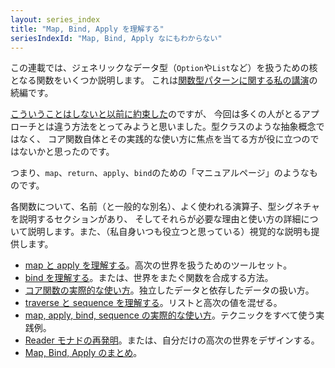 ```yaml
---
layout: series_index
title: "Map, Bind, Apply を理解する"
seriesIndexId: "Map, Bind, Apply なにもわからない"
---
```


この連載では、ジェネリックなデータ型（`Option`や`List`など）を扱うための核となる関数をいくつか説明します。
これは[関数型パターンに関する私の講演](https://fsharpforfunandprofit.com/fppatterns/)の続編です。

[こういうことはしないと以前に約束した](../posts/why-i-wont-be-writing-a-monad-tutorial.html)のですが、
今回は多くの人がとるアプローチとは違う方法をとってみようと思いました。型クラスのような抽象概念ではなく、
コア関数自体とその実践的な使い方に焦点を当てる方が役に立つのではないかと思ったのです。

つまり、`map`、`return`、`apply`、`bind`のための「マニュアルページ」のようなものです。

各関数について、名前（と一般的な別名）、よく使われる演算子、型シグネチャを説明するセクションがあり、
そしてそれらが必要な理由と使い方の詳細について説明します。また、（私自身いつも役立つと思っている）視覚的な説明も提供します。



* [map と apply を理解する](../posts/elevated-world.html)。高次の世界を扱うためのツールセット。
* [bind を理解する](../posts/elevated-world-2.html)。または、世界をまたぐ関数を合成する方法。
* [コア関数の実際的な使い方](../posts/elevated-world-3.html)。独立したデータと依存したデータの扱い方。
* [traverse と sequence を理解する](../posts/elevated-world-4.html)。リストと高次の値を混ぜる。
* [map, apply, bind, sequence の実際的な使い方](../posts/elevated-world-5.html)。テクニックをすべて使う実践例。
* [Reader モナドの再発明](../posts/elevated-world-6.html)。または、自分だけの高次の世界をデザインする。
* [Map, Bind, Apply のまとめ](../posts/elevated-world-7.html)。
